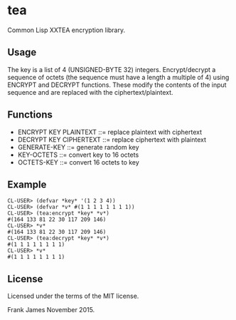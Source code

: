 # tea
Common Lisp XXTEA encryption library.

## Usage
The key is a list of 4 (UNSIGNED-BYTE 32) integers. Encrypt/decrypt a 
sequence of octets (the sequence must have a length a multiple of 4) using 
ENCRYPT and DECRYPT functions. These modify the contents of the input
sequence and are replaced with the ciphertext/plaintext.

## Functions
* ENCRYPT KEY PLAINTEXT ::= replace plaintext with ciphertext
* DECRYPT KEY CIPHERTEXT ::= replace ciphertext with plaintext
* GENERATE-KEY ::= generate random key 
* KEY-OCTETS ::= convert key to 16 octets
* OCTETS-KEY ::= convert 16 octets to key

## Example

```
CL-USER> (defvar *key* '(1 2 3 4))
CL-USER> (defvar *v* #(1 1 1 1 1 1 1 1))
CL-USER> (tea:encrypt *key* *v*)
#(164 133 81 22 30 117 209 146)
CL-USER> *v*
#(164 133 81 22 30 117 209 146)
CL-USER> (tea:decrypt *key* *v*)
#(1 1 1 1 1 1 1 1)
CL-USER> *v*
#(1 1 1 1 1 1 1 1)
```

## License
Licensed under the terms of the MIT license.

Frank James 
November 2015.


